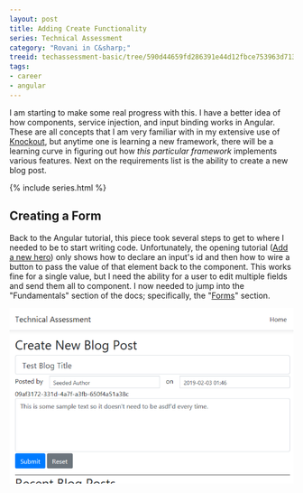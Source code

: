 ```yaml
---
layout: post
title: Adding Create Functionality
series: Technical Assessment
category: "Rovani in C&sharp;"
treeid: techassessment-basic/tree/590d44659fd286391e44d12fbce753963d71328a
tags:
- career
- angular
---
```


I am starting to make some real progress with this. I have a better idea of how components, service injection, and input binding works in Angular. These are all concepts that I am very familiar with in my extensive use of [Knockout](https://knockoutjs.com/), but anytime one is learning a new framework, there will be a learning curve in figuring out how _this particular framework_ implements various features. Next on the requirements list is the ability to create a new blog post.

{% include series.html %}

## Creating a Form

Back to the Angular tutorial, this piece took several steps to get to where I needed to be to start writing code. Unfortunately, the opening tutorial ([Add a new hero](https://angular.io/tutorial/toh-pt6#add-a-new-hero)) only shows how to declare an input's id and then how to wire a button to pass the value of that element back to the component. This works fine for a single value, but I need the ability for a user to edit multiple fields and send them all to component. I now needed to jump into the "Fundamentals" section of the docs; specifically, the "[Forms](https://angular.io/guide/forms-overview)" section.

![Create New Blog Post](/images/techass-create-new-blog-post.png)